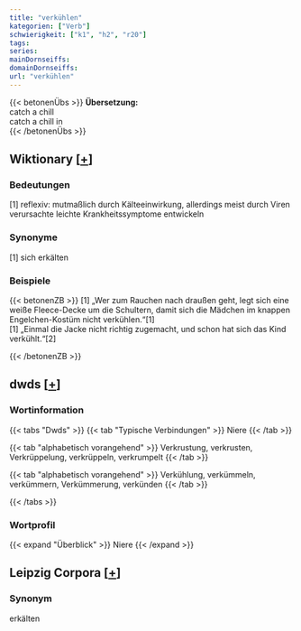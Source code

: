 ```yaml
---
title: "verkühlen"
kategorien: ["Verb"]
schwierigkeit: ["k1", "h2", "r20"]
tags:
series:
mainDornseiffs:
domainDornseiffs:
url: "verkühlen"
---
```


{{< betonenÜbs >}}
**Übersetzung:**  
catch a chill  
catch  a chill in  
{{< /betonenÜbs >}}

## Wiktionary [[+](https://de.wiktionary.org/wiki/verkühlen)]

### Bedeutungen
[1] reflexiv: mutmaßlich durch Kälteeinwirkung, allerdings meist durch Viren verursachte leichte Krankheitssymptome entwickeln  

### Synonyme
[1] sich erkälten  

### Beispiele
{{< betonenZB >}}
[1] „Wer zum Rauchen nach draußen geht, legt sich eine weiße Fleece-Decke um die Schultern, damit sich die Mädchen im knappen Engelchen-Kostüm nicht verkühlen.“[1]  
[1] „Einmal die Jacke nicht richtig zugemacht, und schon hat sich das Kind verkühlt.“[2]  

{{< /betonenZB >}}


## dwds [[+](https://www.dwds.de/wb/verkühlen)]

### Wortinformation
{{< tabs "Dwds" >}}
{{< tab "Typische Verbindungen" >}}
Niere
{{< /tab >}}

{{< tab "alphabetisch vorangehend" >}}
Verkrustung, verkrusten, Verkrüppelung, verkrüppeln, verkrumpelt
{{< /tab >}}

{{< tab "alphabetisch vorangehend" >}}
Verkühlung, verkümmeln, verkümmern, Verkümmerung, verkünden
{{< /tab >}}

{{< /tabs >}}

### Wortprofil
{{< expand "Überblick" >}} Niere {{< /expand >}}

## Leipzig Corpora [[+](https://corpora.uni-leipzig.de/en/res?word=verkühlen&corpusId=deu_newscrawl-public_2018)]


### Synonym
erkälten

